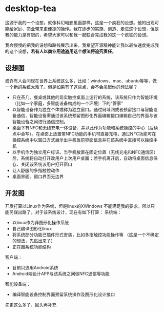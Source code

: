 # desktop-tea
这源于我的一个设想，就像科幻电影里面那样，这是一个疯狂的设想。他的出现可能给家庭、商业带来更便捷的操作。我在逐步的实施、创造、走进这个设想，但是我的能力是有限的，希望大家可以和我一起联合完成我的这一个疯狂的设想。

我会慢慢的把我的设想和路线展示出来，我希望开源精神能让我以最快速度完成我的这个设想，**若有人以商业用途盗用这个想法将追究责任**。


## 设想图
或许有人会问现在世界上系统这么多，比如：windows、mac、ubuntu等等，做一个新的系统太难了。但是如果有了这些点，会不会吊起你的想法呢？
- 只在茶几、餐桌或其他的现实触控桌面上运行的系统，该系统只作为智能环境（比如一个家庭，多智能设备构成的一个环境）下的“管家”
- 以智能设备作为独立个体或称为独立窗口。通过局域网或者预留接口与智能设备通信，智能设备需通过该系统预留图形化界面编辑接口编辑自己的界面与该智能设备之间进行通信控制。
- 桌面下有NFC和无线充电一体设备，并以此作为功能和系统操控的中心（后续点中会写）。在桌面上放置带NFC功能的手机可直接充电，通过NFC功能可在操控系统中以窗口方式展示出手机当前界面信息并在该系统中直接可以操控手机
- 以手机作为独立用户标识。当手机放置在固定位置（无线充电和NFC通信区）后，系统将自动打开改用户上次用户桌面；若手机离开后，自动将桌面信息保存、关闭该系统该用户打开窗口
- 让人舒服的多指触控动作
- 桌面界面、窗口界面无边界


## 开发图
开发打算以Linux作为系统，但是linux的XWindows 不能满足我的要求，所以只能另谋出路了。对于该系统设计，现在有如下打算：
系统端：
- 以linux作为非图形化操作系统
- 自己编译图形化linux
- 将系统部分功能已插件形式安装，比如多指触控功能操作等  （这是一个不确定的想法，先贴出来了）
- 正在画系统功能结构

客户端：
- 目前只选用Android系统
- Android端设计APP与该系统之间做NFC通信等功能

智能设备端：
- 编译智能设备控制界面预留系统操作及图形化设计接口

先更这么多了，回头再补充